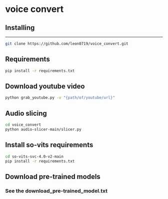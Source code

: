 # voice convert

## Installing

---

```bash
git clone https://github.com/leon0719/voice_convert.git
```
## Requirements

```bash
pip install -r requirements.txt
```
## Download youtube video

```bash
python grab_youtube.py -v "{path/of/youtube/url}"
```
## Audio slicing
```bash
cd voice_convert
python audio-slicer-main/slicer.py
```

## Install so-vits requirements

```bash
cd so-vits-svc-4.0-v2-main
pip install -r requirements.txt
```
## Download pre-trained models

### See the download_pre-trained_model.txt



